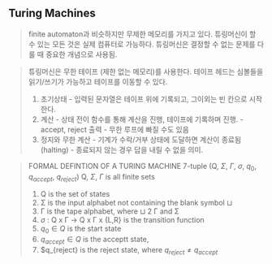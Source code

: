 ## Turing Machines
> finite automaton과 비슷하지만 무제한 메모리를 가지고 있다.
> 튜링머신이 할 수 있는 모든 것은 실제 컴퓨터로 가능하다.
> 튜링머신은 결정할 수 없는 문제를 다룰 때 중요한 개념으로 사용됨.

> 튜링머신은 무한 테이프 (제한 없는 메모리)를 사용한다.
> 테이프 헤드는 심볼들을 읽기/쓰기가 가능하고 테이프를 이동할 수 있다.
> 1. 초기상태
    - 입력된 문자열은 테이프 위에 기록되고,
        그이외는 빈 칸으로 시작한다.
> 2. 계산
    - 상태 전이 함수를 통해 계산을 진행, 테이프에 기록하며 진행.
    - accept, reject 출력
    - 무한 루프에 빠질 수도 있음
> 3. 정지와 무한 계산
    - 기계가 수락/거부 상태에 도달하면 계산이 종료됨 (halting)
    - 종료되지 않는 경우 답을 내릴 수 없을 의미.

> FORMAL DEFINTION OF A TURING MACHINE
> 7-tuple (Q, $\Sigma$, $\Gamma$, $\sigma$, $q_0$, $q_{accept}$, $q_{reject}$)
Q, $\Sigma$, $\Gamma$ is all finite sets
> 1. Q is the set of states
> 2. Σ is the input alphabet not containing the blank symbol $\sqcup$
> 3. Γ is the tape alphabet, where $\sqcup$ 2 Γ and Σ
> 4. $\sigma$ : Q x Γ $\rightarrow$ Q x Γ x {L,R} is the transition function
>5. $q_0 \in Q$ is the start state
>6. $q_{accept} \in Q$ is the acceptt state,
> 7. $q_{reject} is the reject state, where $q_{reject} \neq q_{accept}$


